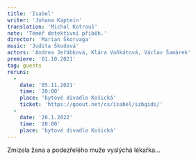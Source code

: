```yaml
---
title: 'Isabel'
writer: 'Johana Kaptein'
translation: 'Michal Kotrouš'
note: 'Téměř detektivní příběh.'
director: 'Marian Škorvaga'
music: 'Judita Škodová'
actors: 'Andrea Jeřábková, Klára Vaňkátová, Václav Šamárek'
premiere: '01.10.2021'
tag: guests
reruns:
  -
    date: '05.11.2021'
    time: '20:00'
    place: 'bytové divadlo Košická'
    ticket: 'https://goout.net/cs/isabel/szbgids/'
  - 
    date: '26.1.2022'
    time: '20:00'
    place: 'bytové divadlo Košická'
---
```

Zmizela žena a podezřelého muže vyslýchá lékařka...
